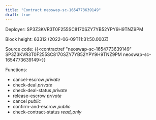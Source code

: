 ```yaml
---
title: "Contract neoswap-sc-1654773639149"
draft: true
---
```

Deployer: SP3Z3KVR3T0F255SC8170SZY7YB52YPY9H9TNZ9PM


 



Block height: 63312 (2022-06-09T11:31:50.000Z)

Source code: {{<contractref "neoswap-sc-1654773639149" SP3Z3KVR3T0F255SC8170SZY7YB52YPY9H9TNZ9PM neoswap-sc-1654773639149>}}

Functions:

* cancel-escrow _private_
* check-deal _private_
* check-deal-status _private_
* release-escrow _private_
* cancel _public_
* confirm-and-escrow _public_
* check-contract-status _read_only_
